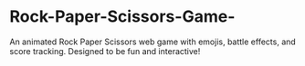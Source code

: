 # Rock-Paper-Scissors-Game-
An animated Rock Paper Scissors web game with emojis, battle effects, and score tracking. Designed to be fun and interactive!
